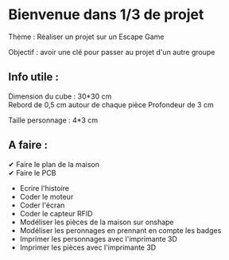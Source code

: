# Bienvenue dans 1/3 de projet 


Thème : Réaliser un projet sur un Escape Game 

Objectif : avoir une clé pour passer au projet d'un autre groupe



## Info utile :
Dimension du cube : 30*30 cm  
Rebord de 0,5 cm autour de chaque pièce 
Profondeur de 3 cm   


Taille personnage : 4*3 cm


## A faire :
✔ Faire le plan de la maison        
✔ Faire le PCB                      
- Ecrire l'histoire
- Coder le moteur
- Coder l'écran
- Coder le capteur RFID
- Modéliser les pièces de la maison sur onshape
- Modéliser les peronnages en prennant en compte les badges
- Imprimer les personnages avec l'imprimante 3D
- Imprimer les pièces avec l'imprimante 3D


